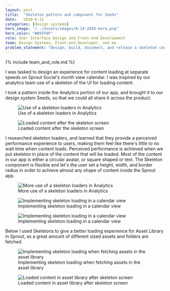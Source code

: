 ```yaml
---
layout: post
title:  "Skeleton pattern and component for Seeds"
date:   2020-6-12
categories: [design systems]
hero_image: "/../assets/images/8-14-2020-hero.png"
hero_color: "#B5FF8F"
role: User Interface Design and Front-end Development
team: Design Systems, Front-end Developer, and me
problem_statement: "Design, build, document, and release a skeleton component for Sprout Social's design system."
---
```


{% include team_and_role.md %}

I was tasked to design an experience for content loading at separate speeds on Sprout Social's month view calendar. I was inspired by our analytics team use of a skeleton of the UI for loading content.

I took a pattern inside the Analytics portion of our app, and brought it to our design system Seeds, so that we could all share it across the product.

<figure>
	<img src="../../../../../../assets/images/skeleton-1.png" title="Use of a skeleton loaders in Analytics" />
	<figcaption class="media-caption center">Use of a skeleton loaders in Analytics</figcaption>
</figure>

<figure>
	<img src="../../../../../../assets/images/skeleton-2.png" title="Loaded content after the skeleton screen" />
	<figcaption class="media-caption center">Loaded content after the skeleton screen</figcaption>
</figure>

I researched skeleton loaders, and learned that they provide a perceived performance experience to users, making them feel like there's little to no wait time when content loads. Perceived performance is achieved when we put skeleton in place of the content that will be loaded. Most of the content in our app is either a circular avatar, or square shaped or text. The Skeleton component is flexible and let's the user set a height, width, and border radius in order to achieve almost any shape of content inside the Sprout app.

<figure>
	<img src="../../../../../../assets/images/skeleton-3.png" title="More use of a skeleton loaders in Analytics" />
	<figcaption class="media-caption center">More use of a skeleton loaders in Analytics</figcaption>
</figure>

<figure>
	<img src="../../../../../../assets/images/skeleton-4.png" title="Implementing skeleton loading in a calendar view" />
	<figcaption class="media-caption center">Implementing skeleton loading in a calendar view</figcaption>
</figure>

<figure>
	<img src="../../../../../../assets/images/skeleton-5.png" title="Implementing skeleton loading in a calendar view" />
	<figcaption class="media-caption center">Implementing skeleton loading in a calendar view</figcaption>
</figure>

Below I used Skeletons to give a better loading experience for Asset Library in Sprout, as a great amount of  different sized assets and folders are fetched.

<figure>
	<img src="../../../../../../assets/images/skeleton-6.png" title="Implementing skeleton loading when fetching assets in the asset library" />
	<figcaption class="media-caption center">Implementing skeleton loading when fetching assets in the asset library</figcaption>
</figure>

<figure>
	<img src="../../../../../../assets/images/skeleton-7.png" title="Loaded content in asset library after skeleton screen" />
	<figcaption class="media-caption center">Loaded content in asset library after skeleton screen</figcaption>
</figure>